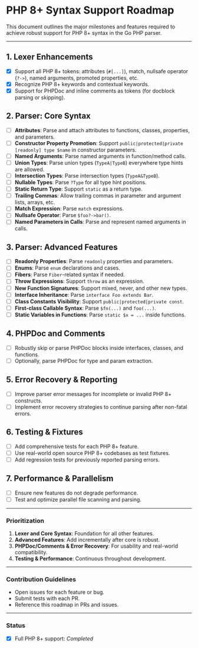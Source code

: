 # PHP 8+ Syntax Support Roadmap

This document outlines the major milestones and features required to achieve robust support for PHP 8+ syntax in the Go PHP parser.

---

## 1. Lexer Enhancements
- [x] Support all PHP 8+ tokens: attributes (`#[...]`), match, nullsafe operator (`?->`), named arguments, promoted properties, etc.
- [x] Recognize PHP 8+ keywords and contextual keywords.
- [x] Support for PHPDoc and inline comments as tokens (for docblock parsing or skipping).

## 2. Parser: Core Syntax
- [ ] **Attributes**: Parse and attach attributes to functions, classes, properties, and parameters.
- [ ] **Constructor Property Promotion**: Support `public|protected|private [readonly] type $name` in constructor parameters.
- [ ] **Named Arguments**: Parse named arguments in function/method calls.
- [ ] **Union Types**: Parse union types (`TypeA|TypeB`) everywhere type hints are allowed.
- [ ] **Intersection Types**: Parse intersection types (`TypeA&TypeB`).
- [ ] **Nullable Types**: Parse `?Type` for all type hint positions.
- [ ] **Static Return Type**: Support `static` as a return type.
- [ ] **Trailing Commas**: Allow trailing commas in parameter and argument lists, arrays, etc.
- [ ] **Match Expression**: Parse `match` expressions.
- [ ] **Nullsafe Operator**: Parse `$foo?->bar()`.
- [ ] **Named Parameters in Calls**: Parse and represent named arguments in calls.

## 3. Parser: Advanced Features
- [ ] **Readonly Properties**: Parse `readonly` properties and parameters.
- [ ] **Enums**: Parse `enum` declarations and cases.
- [ ] **Fibers**: Parse `Fiber`-related syntax if needed.
- [ ] **Throw Expressions**: Support `throw` as an expression.
- [ ] **New Function Signatures**: Support mixed, never, and other new types.
- [ ] **Interface Inheritance**: Parse `interface Foo extends Bar`.
- [ ] **Class Constants Visibility**: Support `public|protected|private const`.
- [ ] **First-class Callable Syntax**: Parse `$fn(...)` and `foo(...)`.
- [ ] **Static Variables in Functions**: Parse `static $x = ...` inside functions.

## 4. PHPDoc and Comments
- [ ] Robustly skip or parse PHPDoc blocks inside interfaces, classes, and functions.
- [ ] Optionally, parse PHPDoc for type and param extraction.

## 5. Error Recovery & Reporting
- [ ] Improve parser error messages for incomplete or invalid PHP 8+ constructs.
- [ ] Implement error recovery strategies to continue parsing after non-fatal errors.

## 6. Testing & Fixtures
- [ ] Add comprehensive tests for each PHP 8+ feature.
- [ ] Use real-world open source PHP 8+ codebases as test fixtures.
- [ ] Add regression tests for previously reported parsing errors.

## 7. Performance & Parallelism
- [ ] Ensure new features do not degrade performance.
- [ ] Test and optimize parallel file scanning and parsing.

---

### Prioritization

1. **Lexer and Core Syntax**: Foundation for all other features.
2. **Advanced Features**: Add incrementally after core is robust.
3. **PHPDoc/Comments & Error Recovery**: For usability and real-world compatibility.
4. **Testing & Performance**: Continuous throughout development.

---

### Contribution Guidelines

- Open issues for each feature or bug.
- Submit tests with each PR.
- Reference this roadmap in PRs and issues.

---

### Status

- [x] Full PHP 8+ support: _Completed_

